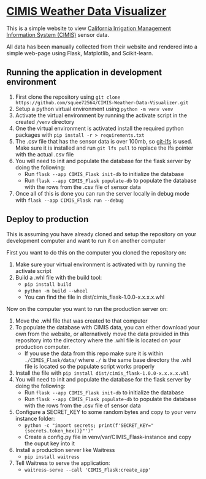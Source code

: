 # [CIMIS Weather Data Visualizer](https://github.com/squee72564/CIMIS-Weather-Data-Visualizer)  
  
This is a simple website to view [California Irrigation Management Information System (CIMIS)](https://cimis.water.ca.gov/) sensor data.

All data has been manually collected from their website and rendered into a simple web-page using Flask, Matplotlib, and Scikit-learn.

## Running the application in development environment
1. First clone the repository using `git clone https://github.com/squee72564/CIMIS-Weather-Data-Visualizer.git`
2. Setup a  python virtual environment using `python -m venv venv`
3. Activate the virtual environment by running the activate script in the created `/venv` directory
4. One the virtual environment is activated install the required python packages with `pip install -r > requirements.txt`
5. The .csv file that has the sensor data is over 100mb, so [git-lfs](https://git-lfs.com/) is used. Make sure it is installed and run `git lfs pull` to replace the lfs pointer with the actual .csv file
6. You will need to init and populate the database for the flask server by doing the following:
	* Run `flask --app CIMIS_Flask init-db` to initialize the database
	* Run `flask --app CIMIS_Flask populate-db` to populate the database with the rows from the .csv file of sensor data
7. Once all of this is done you can run the server locally in debug mode with `flask --app CIMIS_Flask run --debug`

## Deploy to production
This is assuming you have already cloned and setup the repository on your development computer and want to run it on another computer

First you want to do this on the computer you cloned the repository on:
1. Make sure your virtual environment is activated with by running the activate script
2. Build a .whl file with the build tool:
    * `pip install build`
    * `python -m build --wheel`
    * You can find the file in dist/cimis_flask-1.0.0-x.x.x.x.whl

Now on the computer you want to run the production server on:
1. Move the .whl file that was created to that computer
2. To populate the database with CIMIS data, you can either download your own from the website, or alternatively move the data provided in this repository into the directory where the .whl file is located on your production computer.
    * If you use the data from this repo make sure it is within `./CIMIS_Flask/data/` where `./` is the same base directory the .whl file is located so the populate script works properly
3. Install the file with `pip install dist/cimis_flask-1.0.0-x.x.x.x.whl`
6. You will need to init and populate the database for the flask server by doing the following:
	* Run `flask --app CIMIS_Flask init-db` to initialize the database
	* Run `flask --app CIMIS_Flask populate-db` to populate the database with the rows from the .csv file of sensor data
8. Configure a SECRET_KEY to some random bytes and copy to your venv instance folder:
    * `python -c "import secrets; print(f'SECRET_KEY="{secrets.token_hex()}"')"`
    * Create a config.py file in venv/var/CIMIS_Flask-instance and copy the ouput key into it
7. Install a production server like Waitress
    * `pip install waitress`
8. Tell Waitress to serve the application:
    * `waitress-serve --call 'CIMIS_Flask:create_app'`
